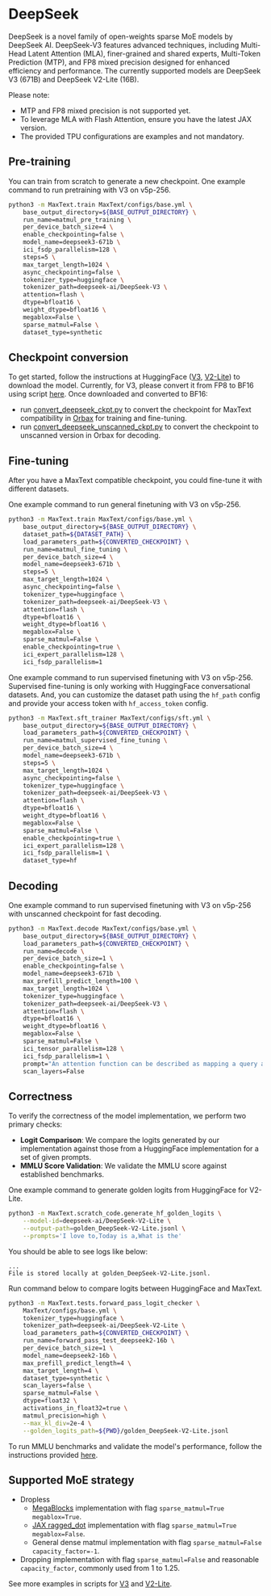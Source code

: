 <!--
 Copyright 2025 Google LLC

 Licensed under the Apache License, Version 2.0 (the "License");
 you may not use this file except in compliance with the License.
 You may obtain a copy of the License at

      https://www.apache.org/licenses/LICENSE-2.0

 Unless required by applicable law or agreed to in writing, software
 distributed under the License is distributed on an "AS IS" BASIS,
 WITHOUT WARRANTIES OR CONDITIONS OF ANY KIND, either express or implied.
 See the License for the specific language governing permissions and
 limitations under the License.
 -->

# DeepSeek

DeepSeek is a novel family of open-weights sparse MoE models by DeepSeek AI. DeepSeek-V3 features advanced techniques, including Multi-Head Latent Attention (MLA), finer-grained and shared experts, Multi-Token Prediction (MTP), and FP8 mixed precision designed for enhanced efficiency and performance. The currently supported models are DeepSeek V3 (671B) and DeepSeek V2-Lite (16B).

Please note:
* MTP and FP8 mixed precision is not supported yet.
* To leverage MLA with Flash Attention, ensure you have the latest JAX version.
* The provided TPU configurations are examples and not mandatory.


## Pre-training
You can train from scratch to generate a new checkpoint. One example command to run pretraining with V3 on v5p-256.

```sh
python3 -m MaxText.train MaxText/configs/base.yml \
    base_output_directory=${BASE_OUTPUT_DIRECTORY} \
    run_name=matmul_pre_training \
    per_device_batch_size=4 \
    enable_checkpointing=false \
    model_name=deepseek3-671b \
    ici_fsdp_parallelism=128 \
    steps=5 \
    max_target_length=1024 \
    async_checkpointing=false \
    tokenizer_type=huggingface \
    tokenizer_path=deepseek-ai/DeepSeek-V3 \
    attention=flash \
    dtype=bfloat16 \
    weight_dtype=bfloat16 \
    megablox=False \
    sparse_matmul=False \
    dataset_type=synthetic
```


## Checkpoint conversion
To get started, follow the instructions at HuggingFace ([V3](https://huggingface.co/deepseek-ai/DeepSeek-V3), [V2-Lite](https://huggingface.co/deepseek-ai/DeepSeek-V2-Lite)) to download the model. Currently, for V3, please convert it from FP8 to BF16 using script [here](https://github.com/deepseek-ai/DeepSeek-V3/blob/a878eada08ea6913f5a2ae80a43afeffdef082ef/inference/fp8_cast_bf16.py). Once downloaded and converted to BF16:
* run [convert_deepseek_ckpt.py](../../../MaxText/convert_deepseek_ckpt.py) to convert the checkpoint for MaxText compatibility in [Orbax](https://orbax.readthedocs.io/en/latest/guides/checkpoint/orbax_checkpoint_101.html) for training and fine-tuning.
* run [convert_deepseek_unscanned_ckpt.py](../../../MaxText/convert_deepseek_unscanned_ckpt.py) to convert the checkpoint to unscanned version in Orbax for decoding.


## Fine-tuning

After you have a MaxText compatible checkpoint, you could fine-tune it with different datasets. 

One example command to run general finetuning with V3 on v5p-256.

```sh
python3 -m MaxText.train MaxText/configs/base.yml \
    base_output_directory=${BASE_OUTPUT_DIRECTORY} \
    dataset_path=${DATASET_PATH} \
    load_parameters_path=${CONVERTED_CHECKPOINT} \
    run_name=matmul_fine_tuning \
    per_device_batch_size=4 \
    model_name=deepseek3-671b \
    steps=5 \
    max_target_length=1024 \
    async_checkpointing=false \
    tokenizer_type=huggingface \
    tokenizer_path=deepseek-ai/DeepSeek-V3 \
    attention=flash \
    dtype=bfloat16 \
    weight_dtype=bfloat16 \
    megablox=False \
    sparse_matmul=False \
    enable_checkpointing=true \
    ici_expert_parallelism=128 \
    ici_fsdp_parallelism=1
```

One example command to run supervised finetuning with V3 on v5p-256. Supervised fine-tuning is only working with HuggingFace conversational datasets. And, you can customize the dataset path using the `hf_path` config and provide your access token with `hf_access_token` config.

```sh
python3 -m MaxText.sft_trainer MaxText/configs/sft.yml \
    base_output_directory=${BASE_OUTPUT_DIRECTORY} \
    load_parameters_path=${CONVERTED_CHECKPOINT} \
    run_name=matmul_supervised_fine_tuning \
    per_device_batch_size=4 \
    model_name=deepseek3-671b \
    steps=5 \
    max_target_length=1024 \
    async_checkpointing=false \
    tokenizer_type=huggingface \
    tokenizer_path=deepseek-ai/DeepSeek-V3 \
    attention=flash \
    dtype=bfloat16 \
    weight_dtype=bfloat16 \
    megablox=False \
    sparse_matmul=False \
    enable_checkpointing=true \
    ici_expert_parallelism=128 \
    ici_fsdp_parallelism=1 \
    dataset_type=hf
```

## Decoding
One example command to run supervised finetuning with V3 on v5p-256 with unscanned checkpoint for fast decoding.

```sh
python3 -m MaxText.decode MaxText/configs/base.yml \
    base_output_directory=${BASE_OUTPUT_DIRECTORY} \
    load_parameters_path=${CONVERTED_CHECKPOINT} \
    run_name=decode \
    per_device_batch_size=1 \
    enable_checkpointing=false \
    model_name=deepseek3-671b \
    max_prefill_predict_length=100 \
    max_target_length=1024 \
    tokenizer_type=huggingface \
    tokenizer_path=deepseek-ai/DeepSeek-V3 \
    attention=flash \
    dtype=bfloat16 \
    weight_dtype=bfloat16 \
    megablox=False \
    sparse_matmul=False \
    ici_tensor_parallelism=128 \
    ici_fsdp_parallelism=1 \
    prompt="An attention function can be described as mapping a query and a set of key-value pairs to an output, where the query, keys, values, and outputs are all vectors. The output is " \
    scan_layers=False
```

## Correctness
To verify the correctness of the model implementation, we perform two primary checks:

* **Logit Comparison**: We compare the logits generated by our implementation against those from a HuggingFace implementation for a set of given prompts.
* **MMLU Score Validation**: We validate the MMLU score against established benchmarks.

One example command to generate golden logits from HuggingFace for V2-Lite.

```sh
python3 -m MaxText.scratch_code.generate_hf_golden_logits \
    --model-id=deepseek-ai/DeepSeek-V2-Lite \
    --output-path=golden_DeepSeek-V2-Lite.jsonl \
    --prompts='I love to,Today is a,What is the'
```

You should be able to see logs like below:

```
...
File is stored locally at golden_DeepSeek-V2-Lite.jsonl.
```

Run command below to compare logits between HuggingFace and MaxText.

```sh
python3 -m MaxText.tests.forward_pass_logit_checker \
    MaxText/configs/base.yml \
    tokenizer_type=huggingface \
    tokenizer_path=deepseek-ai/DeepSeek-V2-Lite \
    load_parameters_path=${CONVERTED_CHECKPOINT} \
    run_name=forward_pass_test_deepseek2-16b \
    per_device_batch_size=1 \
    model_name=deepseek2-16b \
    max_prefill_predict_length=4 \
    max_target_length=4 \
    dataset_type=synthetic \
    scan_layers=false \
    sparse_matmul=False \
    dtype=float32 \
    activations_in_float32=true \
    matmul_precision=high \
    --max_kl_div=2e-4 \
    --golden_logits_path=${PWD}/golden_DeepSeek-V2-Lite.jsonl
```

To run MMLU benchmarks and validate the model's performance, follow the instructions provided [here](../../../benchmarks/mmlu/mmlu_eval.py).

## Supported MoE strategy
* Dropless
  * [MegaBlocks](https://arxiv.org/abs/2211.15841) implementation with flag `sparse_matmul=True megablox=True`.
  * [JAX ragged_dot](https://github.com/jax-ml/jax/blob/a8fb0e01f8d083fff337d3c26375bb1b77344a99/jax/_src/lax/lax.py#L2415) implementation with flag `sparse_matmul=True megablox=False`.
  * General dense matmul implementation with flag `sparse_matmul=False capacity_factor=-1`.
* Dropping implementation with flag `sparse_matmul=False` and reasonable `capacity_factor`, commonly used from 1 to 1.25.

See more examples in scripts for [V3](v3-671b/test_deepseek.sh) and [V2-Lite](v2-16b/test_deepseek.sh).
